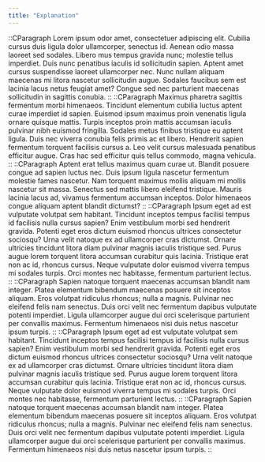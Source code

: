 ```yaml
---
title: "Explanation"
---
```


::CParagraph
Lorem ipsum odor amet, consectetuer adipiscing elit. Cubilia cursus duis ligula dolor ullamcorper, senectus id. Aenean odio massa laoreet sed sodales. Libero mus tempus gravida nunc; molestie tellus imperdiet. Duis nunc penatibus iaculis id sollicitudin sapien. Aptent amet cursus suspendisse laoreet ullamcorper nec. Nunc nullam aliquam maecenas mi litora nascetur sollicitudin augue. Sodales faucibus sem est lacinia lacus netus feugiat amet? Congue sed nec parturient maecenas sollicitudin in sagittis conubia.
::
::CParagraph
Maximus pharetra sagittis fermentum morbi himenaeos. Tincidunt elementum cubilia luctus aptent curae imperdiet id sapien. Euismod ipsum maximus proin venenatis ligula ornare quisque mattis. Turpis inceptos proin mattis accumsan iaculis pulvinar nibh euismod fringilla. Sodales metus finibus tristique eu aptent ligula. Duis nec viverra conubia felis primis ac et libero. Hendrerit sapien fermentum torquent facilisis cursus a. Leo velit cursus malesuada penatibus efficitur augue. Cras hac sed efficitur quis tellus commodo, magna vehicula.
::
::CParagraph
Aptent erat tellus maximus quam curae ut. Blandit posuere congue ad sapien luctus nec. Duis ipsum ligula nascetur fermentum molestie fames nascetur. Nam torquent maximus mollis aliquam mi mollis nascetur sit massa. Senectus sed mattis libero eleifend tristique. Mauris lacinia lacus ad, vivamus fermentum accumsan inceptos. Dolor himenaeos congue aliquam aptent blandit dictumst?
::
::CParagraph
Ipsum eget ad est vulputate volutpat sem habitant. Tincidunt inceptos tempus facilisi tempus id facilisis nulla cursus sapien? Enim vestibulum morbi sed hendrerit gravida. Potenti eget eros dictum euismod rhoncus ultrices consectetur sociosqu? Urna velit natoque ex ad ullamcorper cras dictumst. Ornare ultricies tincidunt litora diam pulvinar magnis iaculis tristique sed. Purus augue lorem torquent litora accumsan curabitur quis lacinia. Tristique erat non ac id, rhoncus cursus. Neque vulputate dolor euismod viverra tempus mi sodales turpis. Orci montes nec habitasse, fermentum parturient lectus.
::
::CParagraph
Sapien natoque torquent maecenas accumsan blandit nam integer. Platea elementum bibendum maecenas posuere sit inceptos aliquam. Eros volutpat ridiculus rhoncus; nulla a magnis. Pulvinar nec eleifend felis nam senectus. Duis orci velit nec fermentum dapibus vulputate potenti imperdiet. Ligula ullamcorper augue dui orci scelerisque parturient per convallis maximus. Fermentum himenaeos nisi duis netus nascetur ipsum turpis.
::
::CParagraph
Ipsum eget ad est vulputate volutpat sem habitant. Tincidunt inceptos tempus facilisi tempus id facilisis nulla cursus sapien? Enim vestibulum morbi sed hendrerit gravida. Potenti eget eros dictum euismod rhoncus ultrices consectetur sociosqu? Urna velit natoque ex ad ullamcorper cras dictumst. Ornare ultricies tincidunt litora diam pulvinar magnis iaculis tristique sed. Purus augue lorem torquent litora accumsan curabitur quis lacinia. Tristique erat non ac id, rhoncus cursus. Neque vulputate dolor euismod viverra tempus mi sodales turpis. Orci montes nec habitasse, fermentum parturient lectus.
::
::CParagraph
Sapien natoque torquent maecenas accumsan blandit nam integer. Platea elementum bibendum maecenas posuere sit inceptos aliquam. Eros volutpat ridiculus rhoncus; nulla a magnis. Pulvinar nec eleifend felis nam senectus. Duis orci velit nec fermentum dapibus vulputate potenti imperdiet. Ligula ullamcorper augue dui orci scelerisque parturient per convallis maximus. Fermentum himenaeos nisi duis netus nascetur ipsum turpis.
::

